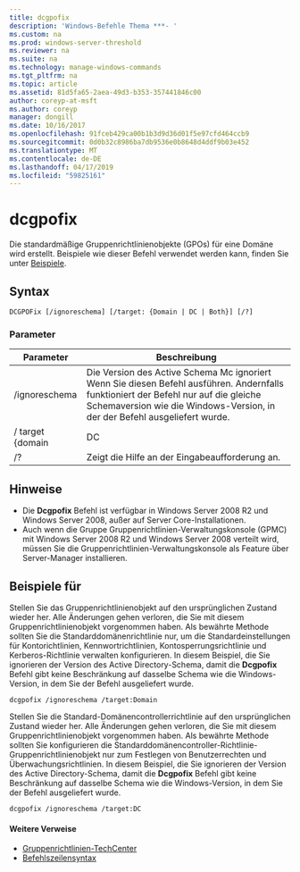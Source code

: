 ```yaml
---
title: dcgpofix
description: 'Windows-Befehle Thema ***- '
ms.custom: na
ms.prod: windows-server-threshold
ms.reviewer: na
ms.suite: na
ms.technology: manage-windows-commands
ms.tgt_pltfrm: na
ms.topic: article
ms.assetid: 81d5fa65-2aea-49d3-b353-357441846c00
author: coreyp-at-msft
ms.author: coreyp
manager: dongill
ms.date: 10/16/2017
ms.openlocfilehash: 91fceb429ca00b1b3d9d36d01f5e97cfd464ccb9
ms.sourcegitcommit: 0d0b32c8986ba7db9536e0b8648d4ddf9b03e452
ms.translationtype: MT
ms.contentlocale: de-DE
ms.lasthandoff: 04/17/2019
ms.locfileid: "59825161"
---
```

# <a name="dcgpofix"></a>dcgpofix



Die standardmäßige Gruppenrichtlinienobjekte (GPOs) für eine Domäne wird erstellt. Beispiele wie dieser Befehl verwendet werden kann, finden Sie unter [Beispiele](#BKMK_Examples).

## <a name="syntax"></a>Syntax

```
DCGPOFix [/ignoreschema] [/target: {Domain | DC | Both}] [/?]
```

### <a name="parameters"></a>Parameter

|Parameter|Beschreibung|
|---------|-----------|
|/ignoreschema|Die Version des Active Schema Mc ignoriert</br>Wenn Sie diesen Befehl ausführen. Andernfalls funktioniert der Befehl nur auf die gleiche Schemaversion wie die Windows-Version, in der der Befehl ausgeliefert wurde.|
|/ target {domain | DC | Both}|Gibt an, welches GPO Sie wiederherstellen. Sie können das Gruppenrichtlinienobjekt, das Gruppenrichtlinienobjekt Default Domain Controller oder beides wiederherstellen.|
|/?|Zeigt die Hilfe an der Eingabeaufforderung an.|

## <a name="remarks"></a>Hinweise

-   Die **Dcgpofix** Befehl ist verfügbar in Windows Server 2008 R2 und Windows Server 2008, außer auf Server Core-Installationen.
-   Auch wenn die Gruppe Gruppenrichtlinien-Verwaltungskonsole (GPMC) mit Windows Server 2008 R2 und Windows Server 2008 verteilt wird, müssen Sie die Gruppenrichtlinien-Verwaltungskonsole als Feature über Server-Manager installieren.

## <a name="BKMK_Examples"></a>Beispiele für

Stellen Sie das Gruppenrichtlinienobjekt auf den ursprünglichen Zustand wieder her. Alle Änderungen gehen verloren, die Sie mit diesem Gruppenrichtlinienobjekt vorgenommen haben. Als bewährte Methode sollten Sie die Standarddomänenrichtlinie nur, um die Standardeinstellungen für Kontorichtlinien, Kennwortrichtlinien, Kontosperrungsrichtlinie und Kerberos-Richtlinie verwalten konfigurieren. In diesem Beispiel, die Sie ignorieren der Version des Active Directory-Schema, damit die **Dcgpofix** Befehl gibt keine Beschränkung auf dasselbe Schema wie die Windows-Version, in dem Sie der Befehl ausgeliefert wurde.
```
dcgpofix /ignoreschema /target:Domain
```
Stellen Sie die Standard-Domänencontrollerrichtlinie auf den ursprünglichen Zustand wieder her. Alle Änderungen gehen verloren, die Sie mit diesem Gruppenrichtlinienobjekt vorgenommen haben. Als bewährte Methode sollten Sie konfigurieren die Standarddomänencontroller-Richtlinie-Gruppenrichtlinienobjekt nur zum Festlegen von Benutzerrechten und Überwachungsrichtlinien. In diesem Beispiel, die Sie ignorieren der Version des Active Directory-Schema, damit die **Dcgpofix** Befehl gibt keine Beschränkung auf dasselbe Schema wie die Windows-Version, in dem Sie der Befehl ausgeliefert wurde.
```
dcgpofix /ignoreschema /target:DC
```

#### <a name="additional-references"></a>Weitere Verweise

-   [Gruppenrichtlinien-TechCenter](https://go.microsoft.com/fwlink/?LinkID=145531)
-   [Befehlszeilensyntax](command-line-syntax-key.md)